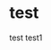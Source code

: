 <!--
 * @Author: error: git config user.name && git config user.email & please set dead value or install git
 * @Date: 2023-01-03 15:39:46
 * @LastEditors: error: git config user.name && git config user.email & please set dead value or install git
 * @LastEditTime: 2023-01-03 15:40:58
 * @FilePath: /test/README.md
 * @Description: 
 * 
 * Copyright (c) 2023 by error: git config user.name && git config user.email & please set dead value or install git, All Rights Reserved. 
-->
# test
test
test1